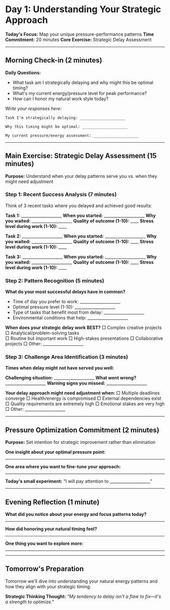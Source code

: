 # Day 1: Understanding Your Strategic Approach

**Today's Focus:** Map your unique pressure-performance patterns
**Time Commitment:** 20 minutes
**Core Exercise:** Strategic Delay Assessment

---

## Morning Check-in (2 minutes)

**Daily Questions:**
- What task am I strategically delaying and why might this be optimal timing?
- What's my current energy/pressure level for peak performance?
- How can I honor my natural work style today?

*Write your responses here:*
```
Task I'm strategically delaying: ____________________

Why this timing might be optimal: ____________________

My current pressure/energy assessment: ____________________
```

---

## Main Exercise: Strategic Delay Assessment (15 minutes)

**Purpose:** Understand when your delay patterns serve you vs. when they might need adjustment

### Step 1: Recent Success Analysis (7 minutes)
Think of 3 recent tasks where you delayed and achieved good results:

**Task 1:** ____________________
**When you started:** ____________________
**Why you waited:** ____________________
**Quality of outcome (1-10):** ____
**Stress level during work (1-10):** ____

**Task 2:** ____________________
**When you started:** ____________________
**Why you waited:** ____________________
**Quality of outcome (1-10):** ____
**Stress level during work (1-10):** ____

**Task 3:** ____________________
**When you started:** ____________________
**Why you waited:** ____________________
**Quality of outcome (1-10):** ____
**Stress level during work (1-10):** ____

### Step 2: Pattern Recognition (5 minutes)

**What do your most successful delays have in common?**
- Time of day you prefer to work: ____________________
- Optimal pressure level (1-10): ____________________
- Type of tasks that benefit most from delay: ____________________
- Environmental conditions that help: ____________________

**When does your strategic delay work BEST?**
□ Complex creative projects
□ Analytical/problem-solving tasks  
□ Routine but important work
□ High-stakes presentations
□ Collaborative projects
□ Other: ____________________

### Step 3: Challenge Area Identification (3 minutes)

**Times when delay might not have served you well:**

**Challenging situation:** ____________________
**What went wrong?** ____________________
**Warning signs you missed:** ____________________

**Your delay approach might need adjustment when:**
□ Multiple deadlines converge
□ Health/energy is compromised
□ External dependencies exist
□ Quality requirements are extremely high
□ Emotional stakes are very high
□ Other: ____________________

---

## Pressure Optimization Commitment (2 minutes)

**Purpose:** Set intention for strategic improvement rather than elimination

**One insight about your optimal pressure point:**
____________________

**One area where you want to fine-tune your approach:**
____________________

**Today's small experiment:**
"I will pay attention to ____________________"

---

## Evening Reflection (1 minute)

**What did you notice about your energy and focus patterns today?**
____________________

**How did honoring your natural timing feel?**
____________________

**One thing you want to explore more:**
____________________

---

## Tomorrow's Preparation
Tomorrow we'll dive into understanding your natural energy patterns and how they align with your strategic timing.

**Strategic Thinking Thought:**
*"My tendency to delay isn't a flaw to fix—it's a strength to optimize."*